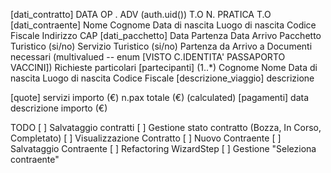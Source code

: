 [dati_contratto]
DATA
OP . ADV (auth.uid())
T.O
N. PRATICA T.O
[dati_contraente]
Nome
Cognome
Data di nascita
Luogo di nascita
Codice Fiscale
Indirizzo
CAP
[dati_pacchetto]
Data Partenza
Data Arrivo
Pacchetto Turistico (si/no)
Servizio Turistico (si/no)
Partenza da
Arrivo a
Documenti necessari (multivalued -- enum [VISTO C.IDENTITA' PASSAPORTO VACCINI])
Richieste particolari
[partecipanti] (1..\*)
Cognome
Nome
Data di nascita
Luogo di nascita
Codice Fiscale
[descrizione_viaggio]
descrizione

[quote]
servizi
importo (€)
n.pax
totale (€) (calculated)
[pagamenti]
data
descrizione
importo (€)

TODO
[ ] Salvataggio contratti
[ ] Gestione stato contratto (Bozza, In Corso, Completato)
[ ] Visualizzazione Contratto
[ ] Nuovo Contraente
[ ] Salvataggio Contraente
[ ] Refactoring WizardStep
[ ] Gestione "Seleziona contraente"
